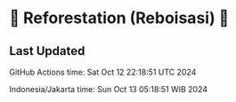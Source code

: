 
# 🌳 Reforestation (Reboisasi) 🌲

## Last Updated

GitHub Actions time: Sat Oct 12 22:18:51 UTC 2024

Indonesia/Jakarta time: Sun Oct 13 05:18:51 WIB 2024
